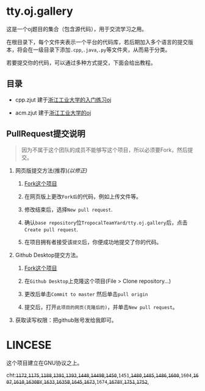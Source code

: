 # tty.oj.gallery

这是一个oj题目的集合（包含源代码），用于交流学习之用。

在根目录下，每个文件夹表示一个平台的代码库，若后期加入多个语言的提交版本，将会在一级目录下添加`.cpp`,`.java`,`.py`等文件夹，从而易于分类。

若要提交你的代码，可以通过多种方式提交，下面会给出教程。

## 目录

- cpp.zjut 建于[浙江工业大学的入门练习oj](http://cpp.zjut.edu.cn)

- acm.zjut 建于[浙江工业大学的oj](http://acm.zjut.edu.cn/onlinejudge/problemset.php)

## PullRequest提交说明

> 因为不属于这个团队的成员不能够写这个项目，所以必须要Fork，然后提交。

1. 网页版提交方法(推荐)*(以修正)*

    1. [Fork这个项目](https://github.com/TropicalTeamYard/tty.oj.gallery/fork)

    2. 在网页版上更改`Fork后`的代码，例如上传文件等。

    3. 修改结束后，选择`New pull request`.

    4. 确认`base repository`位`TropocalTeamYard/tty.oj.gallery`后，点击`Create pull request`.

    5. 在项目拥有者接受该`提交`后，你便成功地提交了你的代码。


2. Github Desktop提交方法。

    1. [Fork这个项目](https://github.com/TropicalTeamYard/tty.oj.gallery/fork)

    2. 在`Github Desktop`上克隆这个项目(File > Clone repository...)

    3. 更改后单击`Commit to master` 然后单击`pull origin`

    4. 提交后，打开`此项目的网页(克隆后的)`，并单击`New pull request`。

3. 获取读写权限：把github账号发给我即可。

# LINCESE

这个项目建立在GNU协议之上。

cht:~~`1172`~~,~~`1175`~~,~~`1188`~~,~~`1391`~~,~~`1393`~~,~~`1448`~~,~~`1449B`~~,~~`1450`~~,`1451`,~~`1480`~~,~~`1485`~~,~~`1486`~~,~~`1600`~~,`1604`,~~`1607`~~,~~`1610`~~,~~`1630BY`~~,~~`1633`~~,~~`1635B`~~,~~`1645`~~,~~`1673`~~,`1674`,~~`1678Y`~~,~~`1751`~~,~~`1752`~~,